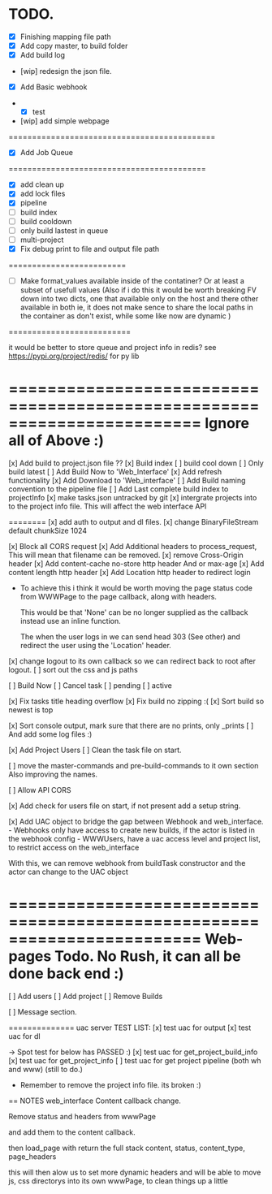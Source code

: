 # TODO.

- [x] Finishing mapping file path
- [x] Add copy master, to build folder
- [x] Add build log
- [wip] redesign the json file.

- [x] Add Basic webhook
- - [x] test 
- [wip] add simple webpage

============================================

- [x] Add Job Queue

==========================================
- [x] add clean up
- [x] add lock files
- [x] pipeline
- [ ] build index
- [ ] build cooldown
- [ ] only build lastest in queue
- [ ] multi-project
- [x] Fix debug print to file and output file path 

=========================

- [ ] Make format_values available inside of the contatiner?
      Or at least a subset of usefull values
      (Also if i do this it would be worth breaking FV down into two dicts,
       one that available only on the host and there other available in both
       ie, it does not make sence to share the local paths in the container
       as don't exist, while some like now are dynamic )

==========================

it would be better to store queue and project info in redis?
see https://pypi.org/project/redis/ for py lib

========================================================================
Ignore all of Above :)
========================================================================

[x] Add build to project.json file  ??
[x] Build index
[ ] build cool down
[ ] Only build latest
[ ] Add Build Now to 'Web_Interface'
[x] Add refresh functionality
[x] Add Download to 'Web_interface'
[ ] Add Build naming convention to the pipeline file
[ ] Add Last complete build index to projectInfo 
[x] make tasks.json untracked by git 
[x] intergrate projects into to the project info file.
    This will affect the web interface API  
    
========
[x] add auth to output and dl files.
[x] change BinaryFileStream default chunkSize 1024

[x] Block all CORS request 
[x] Add Additional headers to process_request,
    This will mean that filename can be removed.
[x] remove Cross-Origin header
[x] Add content-cache no-store http header 
    And or max-age
[x] Add content length http header
[x] Add Location http header to redirect login
  - To achieve this i think it would be worth moving the page status 
    code from WWWPage to the page callback, along with headers.
    
    This would be that 'None' can be no longer supplied as the callback
    instead use an inline function.
    
    The when the user logs in we can send head 303 (See other) and
    redirect the user using the 'Location' header.

[x] change logout to its own callback so we can redirect back to root after logout. 
[ ] sort out the css and js paths

[ ] Build Now
[ ] Cancel task
    [ ] pending
    [ ] active

[x] Fix tasks title heading overflow
[x] Fix build no zipping :(
[x] Sort build so newest is top

[x] Sort console output, mark sure that there are no prints, only _prints
[ ] And add some log files :)

[x] Add Project Users
[ ] Clean the task file on start.

[ ] move the master-commands and pre-build-commands to it own section
    Also improving the names.
    
[ ] Allow API CORS
    
[x] Add check for users file on start,
    if not present add a setup string.
    
[x] Add UAC object to bridge the gap between Webhook and web_interface.
    - Webhooks only have access to create new builds, if the actor is listed in the webhook config
    - WWWUsers, have a uac access level and project list, to restrict access on the web_interface
    
With this, we can remove webhook from buildTask constructor and the actor
can change to the UAC object

========================================================================
Web-pages Todo. No Rush, it can all be done back end :)
========================================================================
[ ] Add users
[ ] Add project
[ ] Remove Builds

[ ] Message section.

============== uac server TEST LIST:
[x] test uac for output
[x] test uac for dl

-> Spot test for below has PASSED :)
[x] test uac for get_project_build_info
[x] test uac for get_project_info
[ ] test uac for get project pipeline (both wh and www) (still to do.)

- Remember to remove the project info file. its broken :) 

== NOTES web_interface Content callback change.

Remove
status and headers 
from wwwPage

and add them to the content callback.

then load_page with return the full stack
content, status, content_type, page_headers

this will then alow us to set more dynamic headers 
and will be able to move js, css directorys into its 
own wwwPage, to clean things up a little
